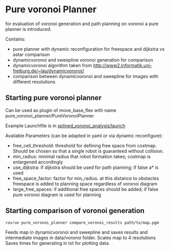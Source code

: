 # Pure voronoi Planner

for evaluation of voronoi generation and path planning on voronoi a pure planner is introduced.


Contains:
- pure planner with dynamic reconfiguration for freespace and dijkstra vs astar comparison
- dynamicvoronoi and sweepline voronoi generation for comparison
- dynamicvoronoi algorithm taken from http://www2.informatik.uni-freiburg.de/~lau/dynamicvoronoi/
- comparison between dynamicvoronoi and sweepline for images with different resolutions

## Starting pure voronoi planner

Can be used as plugin of move_base_flex with name pure_voronoi_planner/PureVoronoiPlanner

Example Launchfile is in [splined_voronoi_analysis/launch](../splined_voronoi_analysis/launch/pure_voronoi_planner.launch)

Available Parameters (can be adapted in yaml or via dynamic reconfigure):
- free_cell_threshold: threshold for defining free space from costmap. Should be chosen so that a single robot is guaranteed without collision.
- min_radius: minimal radius that robot formation takes; costmap is enlargened accordingly
- use_dijkstra: if dijkstra should be used for path planning; if false a* is used
- free_space_factor: factor for min_radius. at this distance to obstacles freespace is added to planning space regardless of voronoi diagram
- large_free_spaces: if additional free spaces should be added; if false pure voronoi diagram is used for planning


## Starting comparison of voronoi generation

```bash
rosrun pure_voronoi_planner compare_voronoi_results path/to/map.pgm
```

Feeds map in dynamicvoronoi and sweepline and saves results and intermediate images in data/voronoi folder.
Scales map to 4 resolutions
Saves times for generating in txt for plotting data.

